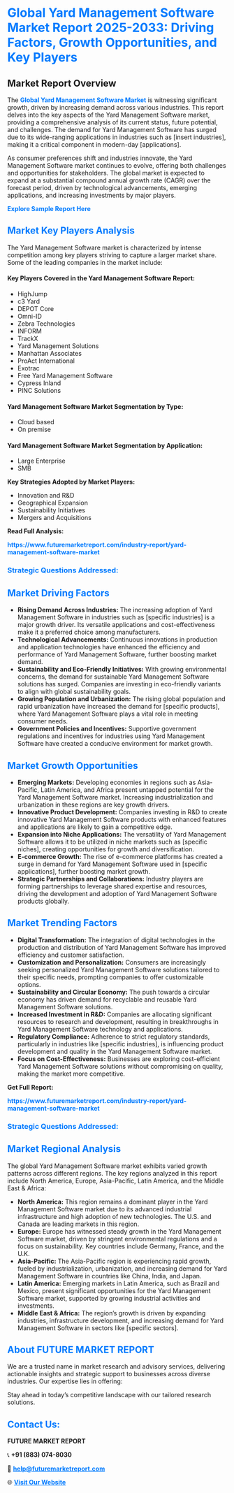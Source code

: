 <h1 style="color: #007BFF;">Global Yard Management Software Market Report 2025-2033: Driving Factors, Growth Opportunities, and Key Players</h1>

<section id="overview">
<h2>Market Report Overview</h2>
<p>The <a href="https://www.futuremarketreport.com/industry-report/yard-management-software-market" style="color: #007BFF; text-decoration: none;"><strong>Global Yard Management Software Market</strong></a> is witnessing significant growth, driven by increasing demand across various industries. This report delves into the key aspects of the Yard Management Software market, providing a comprehensive analysis of its current status, future potential, and challenges. The demand for Yard Management Software has surged due to its wide-ranging applications in industries such as [insert industries], making it a critical component in modern-day [applications].</p>
<p>As consumer preferences shift and industries innovate, the Yard Management Software market continues to evolve, offering both challenges and opportunities for stakeholders. The global market is expected to expand at a substantial compound annual growth rate (CAGR) over the forecast period, driven by technological advancements, emerging applications, and increasing investments by major players.</p>
</section>

<section id="overview">
<p><a href="https://www.futuremarketreport.com/request-sample/reportId=56351" style="color: #007BFF; text-decoration: none;"><strong>Explore Sample Report Here</strong></a></p>
</section>

<section id="key-players">
<h2 style="color: #007BFF;">Market Key Players Analysis</h2>
<p>The Yard Management Software market is characterized by intense competition among key players striving to capture a larger market share. Some of the leading companies in the market include:</p>
<h4>Key Players Covered in the Yard Management Software Report:</h4>
<ul><li>HighJump</li><li>c3 Yard</li><li>DEPOT Core</li><li>Omni-ID</li><li>Zebra Technologies</li><li>INFORM</li><li>TrackX</li><li>Yard Management Solutions</li><li>Manhattan Associates</li><li>ProAct International</li><li>Exotrac</li><li>Free Yard Management Software</li><li>Cypress Inland</li><li>PINC Solutions</li></ul>
<h4>Yard Management Software Market Segmentation by Type:</h4>
<ul><li>Cloud based</li><li>On premise</li></ul>

<h4>Yard Management Software Market Segmentation by Application:</h4>
<ul><li>Large Enterprise</li><li>SMB</li></ul>
<p><strong>Key Strategies Adopted by Market Players:</strong></p>
<ul>
<li>Innovation and R&D</li>
<li>Geographical Expansion</li>
<li>Sustainability Initiatives</li>
<li>Mergers and Acquisitions</li>
</ul>
</section>

<section>
<p><strong>Read Full Analysis: </strong></p><a href="https://www.futuremarketreport.com/industry-report/yard-management-software-market" style="color: #007BFF; text-decoration: none;"><strong>https://www.futuremarketreport.com/industry-report/yard-management-software-market</strong></a>
<h3 style="color: #007BFF;">Strategic Questions Addressed:</h3>
</section>

<section id="driving-factors">
<h2 style="color: #007BFF;">Market Driving Factors</h2>
<ul>
<li><strong>Rising Demand Across Industries:</strong> The increasing adoption of Yard Management Software in industries such as [specific industries] is a major growth driver. Its versatile applications and cost-effectiveness make it a preferred choice among manufacturers.</li>
<li><strong>Technological Advancements:</strong> Continuous innovations in production and application technologies have enhanced the efficiency and performance of Yard Management Software, further boosting market demand.</li>
<li><strong>Sustainability and Eco-Friendly Initiatives:</strong> With growing environmental concerns, the demand for sustainable Yard Management Software solutions has surged. Companies are investing in eco-friendly variants to align with global sustainability goals.</li>
<li><strong>Growing Population and Urbanization:</strong> The rising global population and rapid urbanization have increased the demand for [specific products], where Yard Management Software plays a vital role in meeting consumer needs.</li>
<li><strong>Government Policies and Incentives:</strong> Supportive government regulations and incentives for industries using Yard Management Software have created a conducive environment for market growth.</li>
</ul>
</section>

<section id="growth-opportunities">
<h2 style="color: #007BFF;">Market Growth Opportunities</h2>
<ul>
<li><strong>Emerging Markets:</strong> Developing economies in regions such as Asia-Pacific, Latin America, and Africa present untapped potential for the Yard Management Software market. Increasing industrialization and urbanization in these regions are key growth drivers.</li>
<li><strong>Innovative Product Development:</strong> Companies investing in R&D to create innovative Yard Management Software products with enhanced features and applications are likely to gain a competitive edge.</li>
<li><strong>Expansion into Niche Applications:</strong> The versatility of Yard Management Software allows it to be utilized in niche markets such as [specific niches], creating opportunities for growth and diversification.</li>
<li><strong>E-commerce Growth:</strong> The rise of e-commerce platforms has created a surge in demand for Yard Management Software used in [specific applications], further boosting market growth.</li>
<li><strong>Strategic Partnerships and Collaborations:</strong> Industry players are forming partnerships to leverage shared expertise and resources, driving the development and adoption of Yard Management Software products globally.</li>
</ul>
</section>

<section id="trending-factors">
<h2 style="color: #007BFF;">Market Trending Factors</h2>
<ul>
<li><strong>Digital Transformation:</strong> The integration of digital technologies in the production and distribution of Yard Management Software has improved efficiency and customer satisfaction.</li>
<li><strong>Customization and Personalization:</strong> Consumers are increasingly seeking personalized Yard Management Software solutions tailored to their specific needs, prompting companies to offer customizable options.</li>
<li><strong>Sustainability and Circular Economy:</strong> The push towards a circular economy has driven demand for recyclable and reusable Yard Management Software solutions.</li>
<li><strong>Increased Investment in R&D:</strong> Companies are allocating significant resources to research and development, resulting in breakthroughs in Yard Management Software technology and applications.</li>
<li><strong>Regulatory Compliance:</strong> Adherence to strict regulatory standards, particularly in industries like [specific industries], is influencing product development and quality in the Yard Management Software market.</li>
<li><strong>Focus on Cost-Effectiveness:</strong> Businesses are exploring cost-efficient Yard Management Software solutions without compromising on quality, making the market more competitive.</li>
</ul>
</section>

<section>
<p><strong>Get Full Report: </strong></p><a href="https://www.futuremarketreport.com/industry-report/yard-management-software-market" style="color: #007BFF; text-decoration: none;"><strong>https://www.futuremarketreport.com/industry-report/yard-management-software-market</strong></a>
<h3 style="color: #007BFF;">Strategic Questions Addressed:</h3>
</section>


<section id="regional-analysis">
<h2 style="color: #007BFF;">Market Regional Analysis</h2>
<p>The global Yard Management Software market exhibits varied growth patterns across different regions. The key regions analyzed in this report include North America, Europe, Asia-Pacific, Latin America, and the Middle East & Africa:</p>
<ul>
<li><strong>North America:</strong> This region remains a dominant player in the Yard Management Software market due to its advanced industrial infrastructure and high adoption of new technologies. The U.S. and Canada are leading markets in this region.</li>
<li><strong>Europe:</strong> Europe has witnessed steady growth in the Yard Management Software market, driven by stringent environmental regulations and a focus on sustainability. Key countries include Germany, France, and the U.K.</li>
<li><strong>Asia-Pacific:</strong> The Asia-Pacific region is experiencing rapid growth, fueled by industrialization, urbanization, and increasing demand for Yard Management Software in countries like China, India, and Japan.</li>
<li><strong>Latin America:</strong> Emerging markets in Latin America, such as Brazil and Mexico, present significant opportunities for the Yard Management Software market, supported by growing industrial activities and investments.</li>
<li><strong>Middle East & Africa:</strong> The region’s growth is driven by expanding industries, infrastructure development, and increasing demand for Yard Management Software in sectors like [specific sectors].</li>
</ul>
</section>

<footer>
<h2 style="color: #007BFF;">About FUTURE MARKET REPORT</h2>
<p>We are a trusted name in market research and advisory services, delivering actionable insights and strategic support to businesses across diverse industries. Our expertise lies in offering:</p>

<p>Stay ahead in today’s competitive landscape with our tailored research solutions.</p>

<h2 style="color: #007BFF;">Contact Us:</h2>
<p><strong>FUTURE MARKET REPORT</strong></p>
<p>📞 <strong>+91 (883) 074-8030</strong></p>
<p>📧 <strong><a href="mailto:help@futuremarketreport.com" style="color: #007BFF;">help@futuremarketreport.com</a></strong></p>
<p>🌐 <strong><a href="https://www.futuremarketreport.com/" style="color: #007BFF;">Visit Our Website</a></strong></p>
</footer>